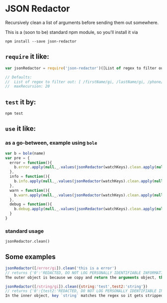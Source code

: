 # JSON Redactor

Recursively clean a list of arguments before sending them out somewhere.

This is a (soon to be) standard npm module, so you'll install it via

`npm install --save json-redactor`

## `require` it like:

```js
var jsonRedactor = require('json-redactor')([List of regex to filter out],maxRecursion)

// Defaults:
//  List of regex to filter out: [ /firstName/gi, /lastName/gi, /phone/gi ]
//  maxRecursion: 20
```

## `test` it by:

`npm test`

## `use` it like:

### as a go-between, example using `bole`

```js
var b = bole(name)
var pre = {
  error = function(){
    b.error.apply(null,_.values(jsonRedactor(watchKeys).clean.apply(null,arguments)))
  },
  info = function(){
    b.info.apply(null,_.values(jsonRedactor(watchKeys).clean.apply(null,arguments)))
  },
  warn = function(){
    b.warn.apply(null,_.values(jsonRedactor(watchKeys).clean.apply(null,arguments)))
  },
  debug = function(){
    b.debug.apply(null,_.values(jsonRedactor(watchKeys).clean.apply(null,arguments)))
  }
}
```

### standard usage

`jsonRedactor.clean()`

## Some examples

```js
jsonRedactor([/error/gi]).clean('this is a error')
// returns {'0':'REDACTED, DO NOT LOG PERSONALLY IDENTIFIABLE INFORMATION'}
The outer object is because we copy and return the arguments object, this way we can parse through an arbitrary amount of args. The inner string got redacted our regex matches `error` in the clean function, and the argument was a string

jsonRedactor([/string/gi]).clean({string:'test',test2:'string'})
// returns {'0':{test2:'REDACTED, DO NOT LOG PERSONALLY IDENTIFIABLE INFORMATION'}}
In the inner object, key `string` matches the regex so it gets stripped out
```